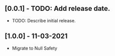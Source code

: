 ## [0.0.1] - TODO: Add release date.

* TODO: Describe initial release.


## [1.0.0] - 11-03-2021

* Migrate to Null Safety